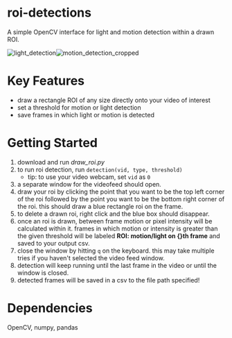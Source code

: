 # roi-detections
A simple OpenCV interface for light and motion detection within a drawn ROI.

![light_detection](https://github.com/vtsai881/roi-detections/assets/87097162/10c269ac-a663-4e31-a183-796e36614322)![motion_detection_cropped](https://github.com/vtsai881/roi-detections/assets/87097162/4aa19e0d-b600-44b5-b23f-b885418dab8b)


# Key Features
- draw a rectangle ROI of any size directly onto your video of interest
- set a threshold for motion or light detection 
- save frames in which light or motion is detected

# Getting Started
1. download and run _draw_roi.py_
2. to run roi detection, run `detection(vid, type, threshold)`
   - tip: to use your video webcam, set `vid` as `0`
4. a separate window for the videofeed should open.
5. draw your roi by clicking the point that you want to be the top left corner of the roi followed by the point you want to be the bottom right corner of the roi. this should draw a blue rectangle roi on the frame.
6. to delete a drawn roi, right click and the blue box should disappear.
7. once an roi is drawn, between frame motion or pixel intensity will be calculated within it. frames in which motion or intensity is greater than the given threshold will be labeled **ROI: motion/light on {}th frame** and saved to your output csv.
8. close the window by hitting `q` on the keyboard. this may take multiple tries if you haven't selected the video feed window.
9. detection will keep running until the last frame in the video or until the window is closed.
10. detected frames will be saved in a csv to the file path specified!
 
# Dependencies
OpenCV, numpy, pandas
